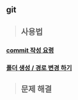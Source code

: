 ## git

> ## 사용법

### [commit 작성 요령](https://github.com/ka0824/git/blob/main/how_to_use/conventional_commit.md)
### [폴더 생성 / 경로 변경 하기](https://github.com/ka0824/git/blob/main/how_to_use/how_make_folder.md)

> ## 문제 해결
